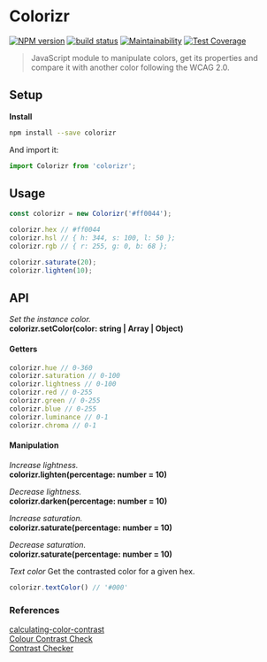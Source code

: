 Colorizr
===

[![NPM version](https://badge.fury.io/js/colorizr.svg)](https://www.npmjs.com/package/colorizr)
[![build status](https://travis-ci.org/gilbarbara/colorizr.svg)](https://travis-ci.org/gilbarbara/colorizr) 
[![Maintainability](https://api.codeclimate.com/v1/badges/6d686ce2a9f2a1a47d98/maintainability)](https://codeclimate.com/github/gilbarbara/colorizr/maintainability) 
[![Test Coverage](https://api.codeclimate.com/v1/badges/6d686ce2a9f2a1a47d98/test_coverage)](https://codeclimate.com/github/gilbarbara/colorizr/test_coverage)

> JavaScript module to manipulate colors, get its properties and compare it with another color following the WCAG 2.0.

## Setup

**Install**

```bash
npm install --save colorizr
```

And import it:

```javascript
import Colorizr from 'colorizr';
```

## Usage

```javascript
const colorizr = new Colorizr('#ff0044');

colorizr.hex // #ff0044
colorizr.hsl // { h: 344, s: 100, l: 50 };
colorizr.rgb // { r: 255, g: 0, b: 68 };

colorizr.saturate(20);
colorizr.lighten(10);
```

## API

*Set the instance color.*  
**colorizr.setColor(color: string | Array<number> | Object)**

#### Getters

```js
colorizr.hue // 0-360
colorizr.saturation // 0-100
colorizr.lightness // 0-100
colorizr.red // 0-255
colorizr.green // 0-255
colorizr.blue // 0-255
colorizr.luminance // 0-1
colorizr.chroma // 0-1
```


#### Manipulation

*Increase lightness.*  
**colorizr.lighten(percentage: number = 10)**

*Decrease lightness.*  
**colorizr.darken(percentage: number = 10)**

*Increase saturation.*  
**colorizr.saturate(percentage: number = 10)**

*Decrease saturation.*  
**colorizr.saturate(percentage: number = 10)**

*Text color*
Get the contrasted color for a given hex.

```js
colorizr.textColor() // '#000'
```





### References
[calculating-color-contrast](https://24ways.org/2010/calculating-color-contrast/)  
[Colour Contrast Check](https://snook.ca/technical/colour_contrast/colour.html)    
[Contrast Checker](https://webaim.org/resources/contrastchecker/)  
